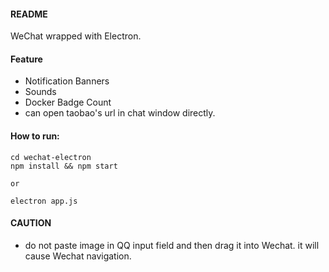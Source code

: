 
#### README

WeChat wrapped with Electron.

#### Feature

* Notification Banners
* Sounds
* Docker Badge Count
* can open taobao's url in chat window directly.


#### How to run:

```
cd wechat-electron
npm install && npm start

or 

electron app.js
```

#### CAUTION

* do not paste image in QQ input field and then drag it into Wechat. it will cause Wechat navigation.
